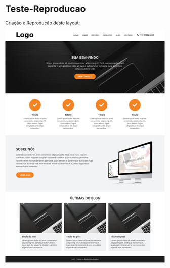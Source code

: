 # Teste-Reproducao

Criação e Reprodução deste layout:

![alt text](https://github.com/kevinsoares180/Teste-Reproducao/blob/main/layout.png?raw=true)
